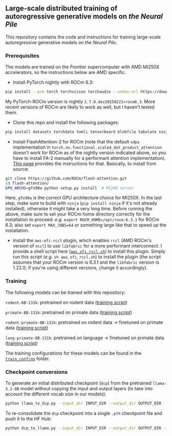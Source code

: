 ## Large-scale distributed training of autoregressive generative models on *the Neural Pile*

This repository contains the code and instructions for training large-scale autoregressive generative models on *the Neural Pile*. 

### Prerequisites

The models are trained on the Frontier supercomputer with AMD MI250X accelerators, so the instructions below are AMD specific.

* Install PyTorch nightly with ROCm 6.3:
```bash
pip install --pre torch torchvision torchaudio --index-url https://download.pytorch.org/whl/nightly/rocm6.3
```
My PyTorch-ROCm version is nightly `2.7.0.dev20250221+rocm6.3`. More recent versions of ROCm are likely to work as well, but I haven't tested them.

* Clone this repo and install the following packages:
```bash
pip install datasets torchdata tomli tensorboard blobfile tabulate ninja
``` 

* Install FlashAttention-2 for ROCm (note that the default `sdpa` implementation in `torch.nn.functional.scaled_dot_product_attention` doesn't work for ROCm as of the nightly version indicated above, so you have to install FA-2 manually for a performant attention implementation). [This page](https://rocm.docs.amd.com/en/latest/how-to/llm-fine-tuning-optimization/model-acceleration-libraries.html) provides the instructions for that. Basically, to install from source:

```bash
git clone https://github.com/ROCm/flash-attention.git
cd flash-attention/
GPU_ARCHS=gfx90a python setup.py install  # MI200 series
```
Here, `gfx90a` is the correct GPU architecture choice for MI250X. In the last step, make sure to build with `ninja` (`pip install ninja` if it's not already installed), otherwise it might take a very long time. Before running the above, make sure to set your ROCm home directory correctly for the installation to proceed: *e.g.* `export ROCM_HOME=/opt/rocm-6.3.1` for ROCm 6.3; also set `export MAX_JOBS=64` or something large like that to speed up the installation.

* Install the `aws-ofi-rccl` plugin, which enables `rccl` (AMD ROCm's version of `nccl`) to use `libfabric` for a more performant interconnect. I provide a shell script here ([`aws_ofi_rccl.sh`](aws_ofi_rccl.sh)) to install this plugin. Simply run this script (*e.g.* `sh aws_ofi_rccl.sh`) to install the plugin (the script assumes that your ROCm version is 6.3.1 and the `libfabric` version is 1.22.0; if you're using different versions, change it accordingly).

### Training

The following models can be trained with this repository:

`rodent-8B-131k`: pretrained on rodent data ([training script](train_rodent_8B_131k.sh))

`primate-8B-131k`: pretrained on primate data ([training script](train_primate_8B_131k.sh))

`rodent-primate-8B-131k`: pretrained on rodent data -> finetuned on primate data ([training script](train_rodent_primate_8B_131k.sh))

`lang-primate-8B-131k`: pretrained on language -> finetuned on primate data ([training script](train_lang_primate_8B_131k.sh))

The training configurations for these models can be found in the [`train_configs`](train_configs) folder.

### Checkpoint conversions

To generate an initial distributed checkpoint (`dcp`) from the pretrained `llama-3.1-8B` model without copying the input and output layers (to take into account the different vocab size in our models):
```bash
python llama_to_dcp.py --input_dir INPUT_DIR --output_dir OUTPUT_DIR
```

To re-consolidate the `dcp` checkpoint into a single `.pth` checkpoint file and push it to the HF Hub:
```bash
python dcp_to_llama.py --input_dir INPUT_DIR --output_dir OUTPUT_DIR --hf_repo_name HF_REPO_NAME --push_to_hub
```


